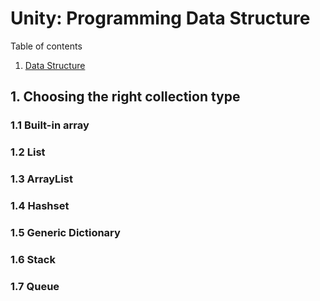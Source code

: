 # Unity: Programming Data Structure

Table of contents
1. [Data Structure](#1-Data_Structure)


## 1. Choosing the right collection type
### 1.1 Built-in array
### 1.2 List
### 1.3 ArrayList
### 1.4 Hashset
### 1.5 Generic Dictionary
### 1.6 Stack
### 1.7 Queue
